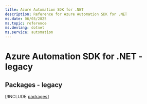 ```yaml
---
title: Azure Automation SDK for .NET
description: Reference for Azure Automation SDK for .NET
ms.date: 06/03/2025
ms.topic: reference
ms.devlang: dotnet
ms.service: automation
---
```

# Azure Automation SDK for .NET - legacy
## Packages - legacy
[!INCLUDE [packages](automation-index.md)]